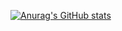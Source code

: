 [![Anurag's GitHub stats](https://github-readme-stats.vercel.app/api?username=sorakatoao&count_private=true&theme=radical)](https://github.com/anuraghazra/github-readme-stats)
